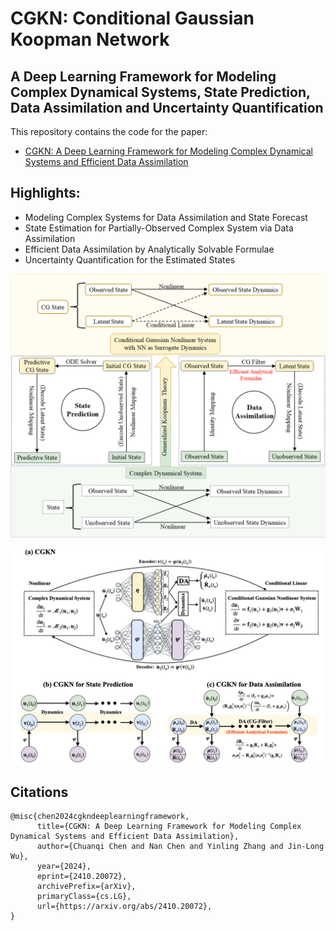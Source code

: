 # CGKN: Conditional Gaussian Koopman Network

## A Deep Learning Framework for Modeling Complex Dynamical Systems, State Prediction, Data Assimilation and Uncertainty Quantification

This repository contains the code for the paper:
- [CGKN: A Deep Learning Framework for Modeling Complex Dynamical Systems and Efficient Data Assimilation
](https://arxiv.org/abs/2410.20072)

## Highlights:
- Modeling Complex Systems for Data Assimilation and State Forecast
- State Estimation for Partially-Observed Complex System via Data Assimilation
- Efficient Data Assimilation by Analytically Solvable Formulae
- Uncertainty Quantification for the Estimated States

<p align="center">
<img align="middle" src="./assets/CGKN(SchematicDiagram1).png" alt="SchematicDiagram" width="1200"  />
</p>

<p align="center">
<img align="middle" src="./assets/CGKN(SchematicDiagram2).png" alt="SchematicDiagram" width="1200"  />
</p>


## Citations
```
@misc{chen2024cgkndeeplearningframework,
      title={CGKN: A Deep Learning Framework for Modeling Complex Dynamical Systems and Efficient Data Assimilation}, 
      author={Chuanqi Chen and Nan Chen and Yinling Zhang and Jin-Long Wu},
      year={2024},
      eprint={2410.20072},
      archivePrefix={arXiv},
      primaryClass={cs.LG},
      url={https://arxiv.org/abs/2410.20072}, 
}
```
